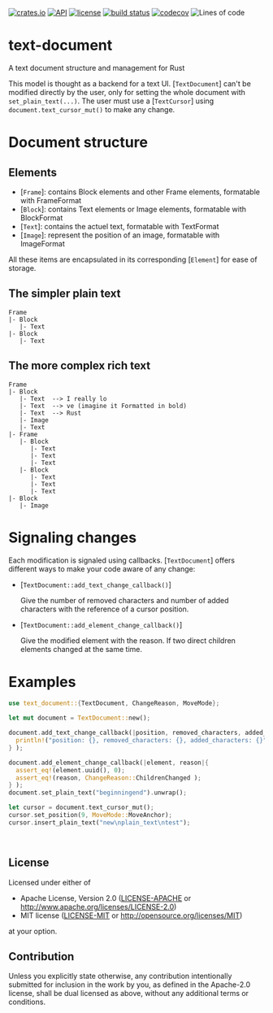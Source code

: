 [![crates.io](https://img.shields.io/crates/v/text-document?style=flat-square&logo=rust)](https://crates.io/crates/text-document)
[![API](https://docs.rs/text-document/badge.svg)](https://docs.rs/text-document)
[![license](https://img.shields.io/badge/license-Apache--2.0_OR_MIT-blue?style=flat-square)](#license)
[![build status](https://img.shields.io/github/workflow/status/jacquetc/text-document/CI/main?style=flat-square&logo=github)](https://github.com/jacquetc/text-document/actions/workflows/ci.yml)
[![codecov](https://codecov.io/gh/jacquetc/text-document/branch/main/graph/badge.svg?token=S4M513A2XR)](https://codecov.io/gh/jacquetc/text-document)
![Lines of code](https://img.shields.io/tokei/lines/github.com/jacquetc/text-document)

# text-document
A text document structure and management for Rust

This model is thought as a backend for a text UI. [`TextDocument`] can't be modified directly by the user, only for setting the whole document with `set_plain_text(...)`.
The user must use a [`TextCursor`] using `document.text_cursor_mut()` to make any change.
  
# Document structure

## Elements

- [`Frame`]: contains Block elements and other Frame elements, formatable with FrameFormat
- [`Block`]: contains Text elements or Image elements, formatable with BlockFormat
- [`Text`]: contains the actuel text, formatable with TextFormat
- [`Image`]: represent the position of an image, formatable with ImageFormat

All these items are encapsulated in its corresponding [`Element`] for ease of storage.

## The simpler plain text

```raw
Frame
|- Block
   |- Text
|- Block
   |- Text
```

## The more complex rich text

```raw
Frame
|- Block
   |- Text  --> I really lo
   |- Text  --> ve (imagine it Formatted in bold)
   |- Text  --> Rust
   |- Image
   |- Text
|- Frame
   |- Block
      |- Text
      |- Text
      |- Text
   |- Block
      |- Text
      |- Text
      |- Text
|- Block
   |- Image
```

# Signaling changes

Each modification is signaled using callbacks. [`TextDocument`] offers different ways to make your code aware of any change:
- [`TextDocument::add_text_change_callback()`]

   Give the  number of removed characters and number of added characters with the reference of a cursor position.

- [`TextDocument::add_element_change_callback()`]

   Give the modified element with the reason. If two direct children elements changed at the same time.

# Examples

```rust
use text_document::{TextDocument, ChangeReason, MoveMode};

let mut document = TextDocument::new();

document.add_text_change_callback(|position, removed_characters, added_characters|{
  println!("position: {}, removed_characters: {}, added_characters: {}", position, removed_characters, added_characters);
} );

document.add_element_change_callback(|element, reason|{
  assert_eq!(element.uuid(), 0);
  assert_eq!(reason, ChangeReason::ChildrenChanged );
} );
document.set_plain_text("beginningend").unwrap();

let cursor = document.text_cursor_mut();
cursor.set_position(9, MoveMode::MoveAnchor);
cursor.insert_plain_text("new\nplain_text\ntest");

  
```

## License

Licensed under either of

 * Apache License, Version 2.0
   ([LICENSE-APACHE](LICENSE-APACHE) or http://www.apache.org/licenses/LICENSE-2.0)
 * MIT license
   ([LICENSE-MIT](LICENSE-MIT) or http://opensource.org/licenses/MIT)

at your option.

## Contribution

Unless you explicitly state otherwise, any contribution intentionally submitted
for inclusion in the work by you, as defined in the Apache-2.0 license, shall be
dual licensed as above, without any additional terms or conditions.